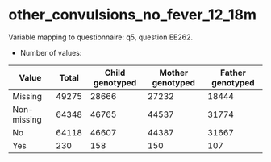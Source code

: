 # other_convulsions_no_fever_12_18m
Variable mapping to questionnaire: q5, question EE262.
- Number of values:

| Value | Total | Child genotyped | Mother genotyped | Father genotyped |
| ----- | ----- | --------------- | ---------------- | ---------------- |
| Missing | 49275 | 28666 | 27232 | 18444 |
| Non-missing | 64348 | 46765 | 44537 | 31774 |
| No | 64118 | 46607 | 44387 |31667 |
| Yes | 230 | 158 | 150 |107 |



